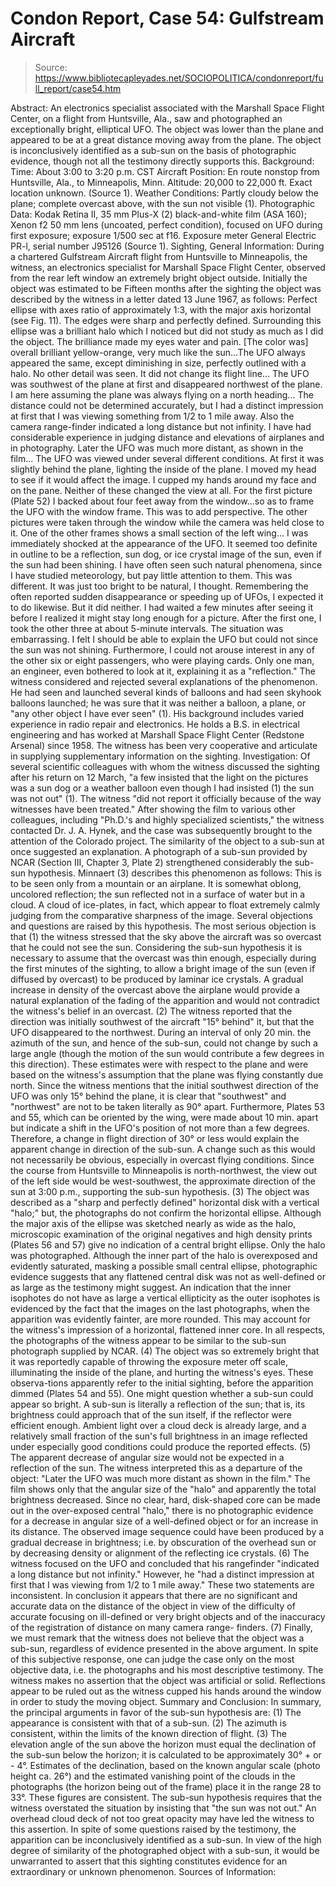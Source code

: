 # Condon Report, Case 54: Gulfstream Aircraft

> Source: https://www.bibliotecapleyades.net/SOCIOPOLITICA/condonreport/full_report/case54.htm

Abstract:
An electronics specialist associated with the Marshall Space Flight Center, on a flight from Huntsville, Ala., saw and photographed an exceptionally bright, elliptical UFO. The object was lower than the plane and appeared to be at a great distance moving away from the plane. The object is inconclusively identified as a sub-sun on the basis of photographic evidence, though not all the testimony directly supports this.
Background:
Time: About 3:00 to 3:20 p.m. CST
Aircraft Position: En route nonstop from Huntsville, Ala., to Minneapolis, Minn. Altitude: 20,000 to 22,000 ft. Exact location unknown. (Source 1).
Weather Conditions: Partly cloudy below the plane; complete overcast above, with the sun not visible (1).
Photographic Data: Kodak Retina II, 35 mm Plus-X (2) black-and-white film (ASA 160); Xenon f2 50 mm lens (uncoated, perfect condition), focused on UFO during first exposure; exposure 1/500 sec at f16. Exposure meter General Electric PR-l, serial number J95126 (Source 1).
Sighting, General Information:
During a chartered Gulfstream Aircraft flight from Huntsville to Minneapolis, the witness, an electronics specialist for Marshall Space Flight Center, observed from the rear left window an extremely bright object outside. Initially the object was estimated to be
Fifteen months after the sighting the object was described by the witness in a letter dated 13 June 1967, as follows:
Perfect ellipse with axes ratio of approximately 1:3, with the major axis horizontal (see Fig. 11). The edges were sharp and perfectly defined. Surrounding this ellipse was a brilliant halo which I noticed but did not study as much as I did the object. The brilliance made my eyes water and pain.
[The color was] overall brilliant yellow-orange, very much like the sun...The UFO always appeared the same, except diminishing in size, perfectly outlined with a halo. No other detail was seen. It did not change its flight line... The UFO was southwest of the plane at first and disappeared northwest of the plane. I am here assuming the plane was always flying on a north heading...
The distance could not be determined accurately, but I had a distinct impression at first that I was viewing something from 1/2 to 1 mile away. Also the camera range-finder indicated a long distance but not infinity. I have had considerable experience in judging distance and elevations of airplanes and in photography. Later the UFO was much more distant, as shown in the film...
The UFO was viewed under several different conditions. At first it was slightly behind the plane, lighting the inside of the plane. I moved my head to see if it would affect the image. I cupped my hands around my face and on the pane. Neither of these changed the view at all. For
the first picture (Plate 52) I backed about four feet away from the window...so as to frame the UFO with the window frame. This was to add perspective. The other pictures were taken through the window while the camera was held close to it. One of the other frames shows a small section of the left wing...
I was immediately shocked at the appearance of the UFO. It seemed too definite in outline to be a reflection, sun dog, or ice crystal image of the sun, even if the sun had been shining. I have often seen such natural phenomena, since I have studied meteorology, but pay little attention to them. This was different. It was just too bright to be natural, I thought. Remembering the often reported sudden disappearance or speeding up of UFOs, I expected it to do likewise. But it did neither. I had waited a few minutes after seeing it before I realized it might stay long enough for a picture. After the first one, I took the other three at about 5-minute intervals. The situation was embarrassing. I felt I should be able to explain the UFO but could not since the sun was not shining. Furthermore, I could not arouse interest in any of the other six or eight passengers, who were playing cards. Only one man, an engineer, even bothered to look at it, explaining it as a "reflection."
The witness considered and rejected several explanations of the phenomenon. He had seen and launched several kinds of balloons and had seen skyhook balloons launched; he was sure that it was neither a balloon, a plane, or "any other object I have ever seen" (1). His background includes varied experience in radio repair and electronics. He holds a B.S. in electrical engineering and has worked at Marshall Space Flight Center (Redstone Arsenal) since 1958. The witness has been very cooperative and articulate in supplying supplementary information on the sighting.
Investigation:
Of several scientific colleagues with whom the witness discussed the sighting after his return on 12 March, "a few insisted that the light on the pictures was a sun dog or a weather balloon even though I had insisted (1) the sun was not out" (1).
The witness "did not report it officially because of the way witnesses have been treated." After showing the film to various other colleagues, including "Ph.D.'s and highly specialized scientists," the witness contacted Dr. J. A. Hynek, and the case was subsequently brought to the attention of the Colorado project.
The similarity of the object to a sub-sun at once suggested an explanation. A photograph of a sub-sun provided by NCAR (Section III, Chapter 3, Plate 2) strengthened considerably the sub-sun hypothesis. Minnaert (3) describes this phenomenon as follows:
This is to be seen only from a mountain or an airplane. It is somewhat oblong, uncolored reflection; the sun reflected not in a surface of water but in a cloud. A cloud of ice-plates, in fact, which appear to float extremely calmly judging from the comparative sharpness of the image.
Several objections and questions are raised by this hypothesis. The most serious objection is that (1) the witness stressed that the sky above the aircraft was so overcast that he could not see the sun. Considering the sub-sun hypothesis it is necessary to assume that the overcast was thin enough, especially during the first minutes of the sighting, to allow a bright image of the sun (even if diffused by overcast) to be produced by laminar ice crystals. A gradual increase in density of the overcast above the airplane would provide a natural explanation of the fading of the apparition and would not contradict the witness's belief in an overcast.
(2) The witness reported that the direction was initially southwest of the aircraft "15° behind" it, but that the UFO disappeared to the northwest. During an interval of only 20 min. the azimuth of the sun, and hence of the sub-sun, could not change
by such a large angle (though the motion of the sun would contribute a few degrees in this direction). These estimates were with respect to the plane and were based on the witness's assumption that the plane was flying constantly due north. Since the witness mentions that the initial southwest direction of the UFO was only 15° behind the plane, it is clear that "southwest" and "northwest" are not to be taken literally as 90° apart. Furthermore, Plates 53 and 55, which can be oriented by the wing, were made about 10 min. apart but indicate a shift in the UFO's position of not more than a few degrees. Therefore, a change in flight direction of 30° or less would explain the apparent change in direction of the sub-sun. A change such as this would not necessarily be obvious, especially in overcast flying conditions. Since the course from Huntsville to Minneapolis is north-northwest, the view out of the left side would be west-southwest, the approximate direction of the sun at 3:00 p.m., supporting the sub-sun hypothesis.
(3) The object was described as a "sharp and perfectly defined" horizontal disk with a vertical "halo;" but, the photographs do not confirm the horizontal ellipse. Although the major axis of the ellipse was sketched nearly as wide as the halo, microscopic examination of the original negatives and high density prints (Plates 56 and 57) give no indication of a central bright ellipse. Only the halo was photographed. Although the inner part of the halo is overexposed and evidently saturated, masking a possible small central ellipse, photographic evidence suggests that any flattened central disk was not as well-defined or as large as the testimony might suggest. An indication that the inner isophotes do not have as large a vertical ellipticity as the outer isophotes is evidenced by the fact that the images on the last photographs, when the apparition was evidently fainter, are more rounded. This may account for the witness's impression of a horizontal, flattened inner core. In all respects, the photographs of the witness appear to be similar to the sub-sun photograph supplied by NCAR.
(4) The object was so extremely bright that it was reportedly capable of throwing the exposure meter off scale, illuminating the inside of the plane, and hurting the witness's eyes. These observa-tions apparently refer to the initial sighting, before the apparition dimmed (Plates 54 and 55). One might question whether a sub-sun could appear so bright. A sub-sun is literally a reflection of the sun; that is, its brightness could approach that of the sun itself, if the reflector were efficient enough. Ambient light over a cloud deck is already large, and a relatively small fraction of the sun's full brightness in an image reflected under especially good conditions could produce the reported effects.
(5) The apparent decrease of angular size would not be expected in a reflection of the sun. The witness interpreted this as a departure of the object: "Later the UFO was much more distant as shown in the film." The film shows only that the angular size of the "halo" and apparently the total brightness decreased. Since no clear, hard, disk-shaped core can be made out in the over-exposed central "halo," there is no photographic evidence for a decrease in angular size of a well-defined object or for an increase in its distance. The observed image sequence could have been produced by a gradual decrease in brightness; i.e. by obscuration of the overhead sun or by decreasing density or alignment of the reflecting ice crystals.
(6) The witness focused on the UFO and concluded that his rangefinder "indicated a long distance but not infinity." However, he "had a distinct impression at first that I was viewing from 1/2 to 1 mile away." These two statements are inconsistent. In conclusion it appears that there are no significant and accurate data on the distance of the object in view of the difficulty of accurate focusing on ill-defined or very bright objects and of the inaccuracy of the registration of distance on many camera range- finders.
(7) Finally, we must remark that the witness does not believe that the object was a sub-sun, regardless of evidence presented in the above argument. In spite of this subjective response, one can
judge the case only on the most objective data, i.e. the photographs and his most descriptive testimony. The witness makes no assertion that the object was artificial or solid.
Reflections appear to be ruled out as the witness cupped his hands around the window in order to study the moving object.
Summary and Conclusion:
In summary, the principal arguments in favor of the sub-sun hypothesis are: (1) The appearance is consistent with that of a sub-sun. (2) The azimuth is consistent, within the limits of the known direction of flight. (3) The elevation angle of the sun above the horizon must equal the declination of the sub-sun below the horizon; it is calculated to be approximately 30° + or - 4°. Estimates of the declination, based on the known angular scale (photo height ca. 26°) and the estimated vanishing point of the clouds in the photographs (the horizon being out of the frame) place it in the range 28 to 33°. These figures are consistent.
The sub-sun hypothesis requires that the witness overstated the situation by insisting that "the sun was not out." An overhead cloud deck of not too great opacity may have led the witness to this assertion.
In spite of some questions raised by the testimony, the apparition can be inconclusively identified as a sub-sun. In view of the high degree of similarity of the photographed object with a sub-sun, it would be unwarranted to assert that this sighting constitutes evidence for an extraordinary or unknown phenomenon.
Sources of Information:
